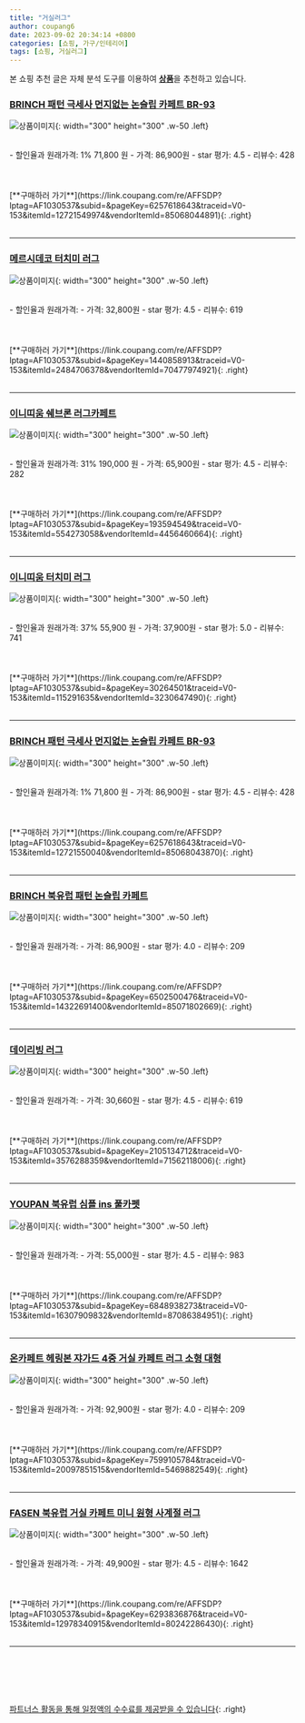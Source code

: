 ```yaml
---
title: "거실러그"
author: coupang6
date: 2023-09-02 20:34:14 +0800
categories: [쇼핑, 가구/인테리어]
tags: [쇼핑, 거실러그]
---
```


본 쇼핑 추천 글은 자체 분석 도구를 이용하여 [**상품**](https://link.coupang.com/a/bao1ui)을 추천하고 있습니다.

### [BRINCH 패턴 극세사 먼지없는 논슬립 카페트 BR-93](https://link.coupang.com/re/AFFSDP?lptag=AF1030537&subid=&pageKey=6257618643&traceid=V0-153&itemId=12721549974&vendorItemId=85068044891)

![상품이미지](https://thumbnail7.coupangcdn.com/thumbnails/remote/230x230ex/image/vendor_inventory/0d78/298ceaa9ffc12cf40621a90655d802410c3693561e96326504645e3ed50a.jpg){: width="300" height="300" .w-50 .left}


<br>
- 할인율과 원래가격: 1%  71,800   원
- 가격: 86,900원
- star 평가: 4.5
- 리뷰수: 428
<br>
<br>
<br>
<br>
[**구매하러 가기**](https://link.coupang.com/re/AFFSDP?lptag=AF1030537&subid=&pageKey=6257618643&traceid=V0-153&itemId=12721549974&vendorItemId=85068044891){: .right}
<br>
<br>

---

### [메르시데코 터치미 러그](https://link.coupang.com/re/AFFSDP?lptag=AF1030537&subid=&pageKey=1440858913&traceid=V0-153&itemId=2484706378&vendorItemId=70477974921)

![상품이미지](https://thumbnail8.coupangcdn.com/thumbnails/remote/230x230ex/image/retail/images/693602641322197-f90202d6-15fc-43b1-a51a-e0601de87b39.jpg){: width="300" height="300" .w-50 .left}


<br>
- 할인율과 원래가격: 
- 가격: 32,800원
- star 평가: 4.5
- 리뷰수: 619
<br>
<br>
<br>
<br>
[**구매하러 가기**](https://link.coupang.com/re/AFFSDP?lptag=AF1030537&subid=&pageKey=1440858913&traceid=V0-153&itemId=2484706378&vendorItemId=70477974921){: .right}
<br>
<br>

---

### [이니띠움 쉐브론 러그카페트](https://link.coupang.com/re/AFFSDP?lptag=AF1030537&subid=&pageKey=193594549&traceid=V0-153&itemId=554273058&vendorItemId=4456460664)

![상품이미지](https://thumbnail7.coupangcdn.com/thumbnails/remote/230x230ex/image/retail/images/4430887662978573-6e80da00-214c-49d1-b6fc-1b892b8cb340.jpg){: width="300" height="300" .w-50 .left}


<br>
- 할인율과 원래가격: 31%  190,000   원
- 가격: 65,900원
- star 평가: 4.5
- 리뷰수: 282
<br>
<br>
<br>
<br>
[**구매하러 가기**](https://link.coupang.com/re/AFFSDP?lptag=AF1030537&subid=&pageKey=193594549&traceid=V0-153&itemId=554273058&vendorItemId=4456460664){: .right}
<br>
<br>

---

### [이니띠움 터치미 러그](https://link.coupang.com/re/AFFSDP?lptag=AF1030537&subid=&pageKey=30264501&traceid=V0-153&itemId=115291635&vendorItemId=3230647490)

![상품이미지](https://thumbnail6.coupangcdn.com/thumbnails/remote/230x230ex/image/retail/images/4345642478348644-15079cc2-e85d-4236-a229-a4d305fe4901.jpg){: width="300" height="300" .w-50 .left}


<br>
- 할인율과 원래가격: 37%  55,900   원
- 가격: 37,900원
- star 평가: 5.0
- 리뷰수: 741
<br>
<br>
<br>
<br>
[**구매하러 가기**](https://link.coupang.com/re/AFFSDP?lptag=AF1030537&subid=&pageKey=30264501&traceid=V0-153&itemId=115291635&vendorItemId=3230647490){: .right}
<br>
<br>

---

### [BRINCH 패턴 극세사 먼지없는 논슬립 카페트 BR-93](https://link.coupang.com/re/AFFSDP?lptag=AF1030537&subid=&pageKey=6257618643&traceid=V0-153&itemId=12721550040&vendorItemId=85068043870)

![상품이미지](https://thumbnail9.coupangcdn.com/thumbnails/remote/230x230ex/image/vendor_inventory/f03d/17c1ce7eb86b25b35bc048df6aef75da276e09c5b76f080b4a4fc906441e.jpg){: width="300" height="300" .w-50 .left}


<br>
- 할인율과 원래가격: 1%  71,800   원
- 가격: 86,900원
- star 평가: 4.5
- 리뷰수: 428
<br>
<br>
<br>
<br>
[**구매하러 가기**](https://link.coupang.com/re/AFFSDP?lptag=AF1030537&subid=&pageKey=6257618643&traceid=V0-153&itemId=12721550040&vendorItemId=85068043870){: .right}
<br>
<br>

---

### [BRINCH 북유럽 패턴 논슬립 카페트](https://link.coupang.com/re/AFFSDP?lptag=AF1030537&subid=&pageKey=6502500476&traceid=V0-153&itemId=14322691400&vendorItemId=85071802669)

![상품이미지](https://thumbnail7.coupangcdn.com/thumbnails/remote/230x230ex/image/vendor_inventory/6a3f/ffff54b110919a5f8280e7c261c9031008047146658433c328857e336a06.jpg){: width="300" height="300" .w-50 .left}


<br>
- 할인율과 원래가격: 
- 가격: 86,900원
- star 평가: 4.0
- 리뷰수: 209
<br>
<br>
<br>
<br>
[**구매하러 가기**](https://link.coupang.com/re/AFFSDP?lptag=AF1030537&subid=&pageKey=6502500476&traceid=V0-153&itemId=14322691400&vendorItemId=85071802669){: .right}
<br>
<br>

---

### [데이리빙 러그](https://link.coupang.com/re/AFFSDP?lptag=AF1030537&subid=&pageKey=2105134712&traceid=V0-153&itemId=3576288359&vendorItemId=71562118006)

![상품이미지](https://thumbnail9.coupangcdn.com/thumbnails/remote/230x230ex/image/retail/images/4772750646405008-c8086696-d894-43bb-8088-6b2850bf212f.jpg){: width="300" height="300" .w-50 .left}


<br>
- 할인율과 원래가격: 
- 가격: 30,660원
- star 평가: 4.5
- 리뷰수: 619
<br>
<br>
<br>
<br>
[**구매하러 가기**](https://link.coupang.com/re/AFFSDP?lptag=AF1030537&subid=&pageKey=2105134712&traceid=V0-153&itemId=3576288359&vendorItemId=71562118006){: .right}
<br>
<br>

---

### [YOUPAN 북유럽 심플 ins 풀카펫](https://link.coupang.com/re/AFFSDP?lptag=AF1030537&subid=&pageKey=6848938273&traceid=V0-153&itemId=16307909832&vendorItemId=87086384951)

![상품이미지](https://thumbnail7.coupangcdn.com/thumbnails/remote/230x230ex/image/vendor_inventory/8c4b/7cf228b42c0426f91d11f2d1bc4e67a326ffd3d62f14b55b023f834adcbb.png){: width="300" height="300" .w-50 .left}


<br>
- 할인율과 원래가격: 
- 가격: 55,000원
- star 평가: 4.5
- 리뷰수: 983
<br>
<br>
<br>
<br>
[**구매하러 가기**](https://link.coupang.com/re/AFFSDP?lptag=AF1030537&subid=&pageKey=6848938273&traceid=V0-153&itemId=16307909832&vendorItemId=87086384951){: .right}
<br>
<br>

---

### [온카페트 헤링본 쟈가드 4중 거실 카페트 러그 소형 대형](https://link.coupang.com/re/AFFSDP?lptag=AF1030537&subid=&pageKey=7599105784&traceid=V0-153&itemId=20097851515&vendorItemId=5469882549)

![상품이미지](https://thumbnail10.coupangcdn.com/thumbnails/remote/230x230ex/image/vendor_inventory/3486/4000abfae614ecba8799277eb8f6bb9c4ef46ba8ec62c452cb7c63dca317.jpg){: width="300" height="300" .w-50 .left}


<br>
- 할인율과 원래가격: 
- 가격: 92,900원
- star 평가: 4.0
- 리뷰수: 209
<br>
<br>
<br>
<br>
[**구매하러 가기**](https://link.coupang.com/re/AFFSDP?lptag=AF1030537&subid=&pageKey=7599105784&traceid=V0-153&itemId=20097851515&vendorItemId=5469882549){: .right}
<br>
<br>

---

### [FASEN 북유럽 거실 카페트 미니 원형 사계절 러그](https://link.coupang.com/re/AFFSDP?lptag=AF1030537&subid=&pageKey=6293836876&traceid=V0-153&itemId=12978340915&vendorItemId=80242286430)

![상품이미지](https://thumbnail9.coupangcdn.com/thumbnails/remote/230x230ex/image/vendor_inventory/5a9d/1d98fa69a605787abfff2d901145e96a3fd4087a4858e09c4b918bb70743.jpg){: width="300" height="300" .w-50 .left}


<br>
- 할인율과 원래가격: 
- 가격: 49,900원
- star 평가: 4.5
- 리뷰수: 1642
<br>
<br>
<br>
<br>
[**구매하러 가기**](https://link.coupang.com/re/AFFSDP?lptag=AF1030537&subid=&pageKey=6293836876&traceid=V0-153&itemId=12978340915&vendorItemId=80242286430){: .right}
<br>
<br>

---
<br><br><br><br><br> [파트너스 활동을 통해 일정액의 수수료를 제공받을 수 있습니다](https://link.coupang.com/a/bao1ui){: .right}